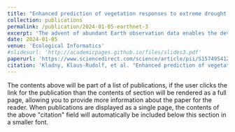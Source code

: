 ```yaml
---
title: "Enhanced prediction of vegetation responses to extreme drought using deep learning and Earth observation data"
collection: publications
permalink: /publication/2024-01-05-earthnet-3
excerpt: 'The advent of abundant Earth observation data enables the development of novel predictive methods for forecasting climate impacts on the state and health of terrestrial ecosystems. Here, we predict the spatial and temporal variations of land surface reflectance and vegetation greenness, measuring the density of green vegetation and active foliage area, conditioned on current and past weather and the local topography. We train two alternative recurrent deep learning models that combine Long Short-Term Memory cells with convolutional layers (ConvLSTM) for forecasting the spatially resolved deviation of surface reflectance across a heterogeneous landscape from a specified initial state. Using data from diverse ecosystems and land cover types across Europe and following a standardized model evaluation framework (EarthNet2021 Challenge), our results indicate increased performance in predicting surface greenness during extreme drought events of the models presented here, compared to currently published benchmarks. This demonstrates how deep learning methods for optical Earth observation time series enable an early-warning of vegetation responses to the impacts of climatic extreme events, such as the drought-related loss of green foliage.'
date: 2024-01-05
venue: 'Ecological Informatics'
#slidesurl: 'http://academicpages.github.io/files/slides3.pdf'
paperurl: 'https://www.sciencedirect.com/science/article/pii/S1574954124000165'
citation: 'Kladny, Klaus-Rudolf, et al. "Enhanced prediction of vegetation responses to extreme drought using deep learning and Earth observation data." Ecological Informatics 80 (2024): 102474.'
---
```


The contents above will be part of a list of publications, if the user clicks the link for the publication than the contents of section will be rendered as a full page, allowing you to provide more information about the paper for the reader. When publications are displayed as a single page, the contents of the above "citation" field will automatically be included below this section in a smaller font.